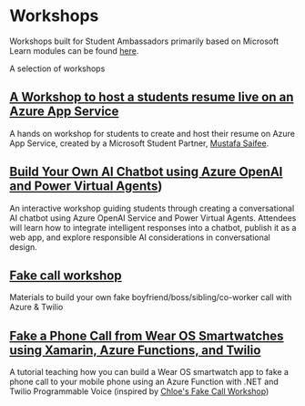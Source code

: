 # Workshops

Workshops built for Student Ambassadors primarily based on Microsoft Learn modules can be found [here](https://aka.ms/workshopomatic).

A selection of workshops

## [A Workshop to host a students resume live on an Azure App Service](https://www.linkedin.com/pulse/hosting-your-resume-microsoft-azure-code-deployment-github-saifee/)

A hands on workshop for students to create and host their resume on Azure App Service, created by a Microsoft Student Partner, [Mustafa Saifee](https://www.saifeemustafa.com).

## [Build Your Own AI Chatbot using Azure OpenAI and Power Virtual Agents](https://www.youtube.com/watch?v=4KJ4Vc3Qdok))

An interactive workshop guiding students through creating a conversational AI chatbot using Azure OpenAI Service and Power Virtual Agents. Attendees will learn how to integrate intelligent responses into a chatbot, publish it as a web app, and explore responsible AI considerations in conversational design.

## [Fake call workshop](https://github.com/ChloeCodesThings/FakeCallWorkshop)

Materials to build your own fake boyfriend/boss/sibling/co-worker call with Azure & Twilio

## [Fake a Phone Call from Wear OS Smartwatches using Xamarin, Azure Functions, and Twilio](https://dev.to/adityaoberai/fake-a-phone-call-from-wear-os-smartwatches-using-xamarin-azure-functions-and-twilio-2j56)

A tutorial teaching how you can build a Wear OS smartwatch app to fake a phone call to your mobile phone using an Azure Function with .NET and Twilio Programmable Voice (inspired by [Chloe's Fake Call Workshop](https://github.com/ChloeCodesThings/FakeCallWorkshop))
